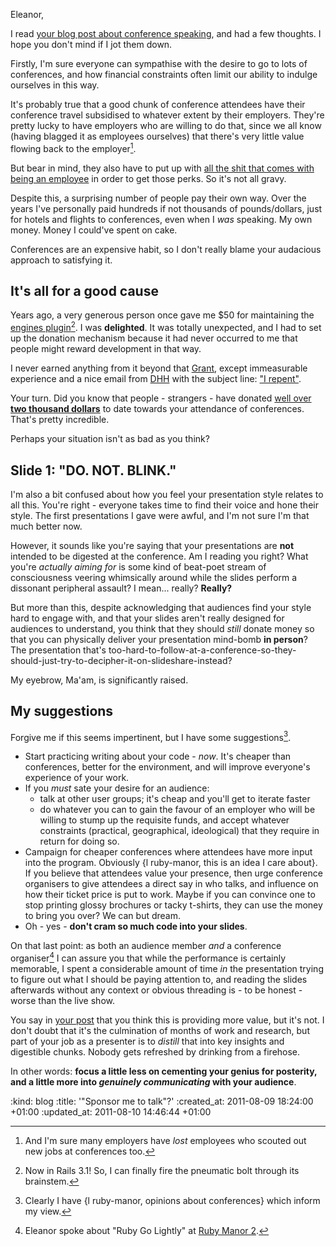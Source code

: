 Eleanor,

I read [your blog post about conference speaking][eleanor-blog], and had a few thoughts. I hope you don't mind if I jot them down.

Firstly, I'm sure everyone can sympathise with the desire to go to lots of conferences, and how financial constraints often limit our ability to indulge ourselves in this way. 

It's probably true that a good chunk of conference attendees have their conference travel subsidised to whatever extent by their employers. They're pretty lucky to have employers who are willing to do that, since we all know (having blagged it as employees ourselves) that there's very little value flowing back to the employer[^newjob].

But bear in mind, they also have to put up with [all the shit that comes with being an employee][office-space] in order to get those perks. So it's not all gravy.

Despite this, a surprising number of people pay their own way. Over the years I've personally paid hundreds if not thousands of pounds/dollars, just for hotels and flights to conferences, even when I *was* speaking. My own money. Money I could've spent on cake.

Conferences are an expensive habit, so I don't really blame your audacious approach to satisfying it.

It's all for a good cause
---------------------

Years ago, a very generous person once gave me $50 for maintaining the [engines plugin][engines][^engines]. I was **delighted**. It was totally unexpected, and I had to set up the donation mechanism because it had never occurred to me that people might reward development in that way.

I never earned anything from it beyond that [Grant](http://en.wikipedia.org/wiki/United_States_fifty-dollar_bill), except immeasurable experience and a nice email from [DHH][] with the subject line: ["I repent"][repent].

Your turn. Did you know that people - strangers - have donated [well over **two thousand dollars**][pledgie] to date towards your attendance of conferences. That's pretty incredible.

Perhaps your situation isn't as bad as you think?


Slide 1: "DO. NOT. BLINK."
----------

I'm also a bit confused about how you feel your presentation style relates to all this. You're right - everyone takes time to find their voice and hone their style. The first presentations I gave were awful, and I'm not sure I'm that much better now.

However, it sounds like you're saying that your presentations are **not** intended to be digested at the conference. Am I reading you right? What you're *actually aiming for* is some kind of beat-poet stream of consciousness veering whimsically around while the slides perform a dissonant peripheral assault? I mean... really? **Really?**

But more than this, despite acknowledging that audiences find your style hard to engage with, and that your slides aren't really designed for audiences to understand, you think that they should *still* donate money so that you can physically deliver your presentation mind-bomb **in person**? The presentation that's too-hard-to-follow-at-a-conference-so-they-should-just-try-to-decipher-it-on-slideshare-instead?

My eyebrow, Ma'am, is significantly raised.

My suggestions
--------------

Forgive me if this seems impertinent, but I have some suggestions[^suggestions].

* Start practicing writing about your code - *now*. It's cheaper than conferences, better for the environment, and will improve everyone's experience of your work.
* If you *must* sate your desire for an audience:
  - talk at other user groups; it's cheap and you'll get to iterate faster
  - do whatever you can to gain the favour of an employer who will be willing to stump up the requisite funds, and accept whatever constraints (practical, geographical, ideological) that they require in return for doing so.
* Campaign for cheaper conferences where attendees have more input into the program. Obviously {l ruby-manor, this is an idea I care about}. If you believe that attendees value your presence, then urge conference organisers to give attendees a direct say in who talks, and influence on how their ticket price is put to work. Maybe if you can convince one to stop printing glossy brochures or tacky t-shirts, they can use the money to bring you over? We can but dream.
* Oh - yes - **don't cram so much code into your slides**.

On that last point: as both an audience member *and* a conference organiser[^manor2] I can assure you that while the performance is certainly memorable, I spent a considerable amount of time *in* the presentation trying to figure out what I should be paying attention to, and reading the slides afterwards without any context or obvious threading is - to be honest - worse than the live show.

You say in [your post][eleanor-blog] that you think this is providing more value, but it's not. I don't doubt that it's the culmination of months of work and research, but part of your job as a presenter is to *distill* that into key insights and digestible chunks. Nobody gets refreshed by drinking from a firehose.

In other words: **focus a little less on cementing your genius for posterity, and a little more into *genuinely communicating* with your audience**.


[^newjob]: And I'm sure many employers have *lost* employees who scouted out new jobs at conferences too.
[^engines]: Now in Rails 3.1! So, I can finally fire the pneumatic bolt through its brainstem.
[^manor2]: Eleanor spoke about "Ruby Go Lightly" at [Ruby Manor 2](http://rubymanor.org/harder).
[^suggestions]: Clearly I have {l ruby-manor, opinions about conferences} which inform my view.

[eleanor-blog]: http://feyeleanor.posterous.com/being-the-independent-guyirl-in-a-large-commu
[pledgie]: http://pledgie.com/accounts/@feyeleanor
[office-space]: http://www.youtube.com/watch?v=ND7tU8JME_g&feature=related
[engines]: http://rails-engines.org
[repent]: http://www.slideshare.net/railsconf/the-even-darker-art-of-rails-engines-presentation/14
[DHH]: http://loudthinking.com

:kind: blog
:title: '"Sponsor me to talk"?'
:created_at: 2011-08-09 18:24:00 +01:00
:updated_at: 2011-08-10 14:46:44 +01:00